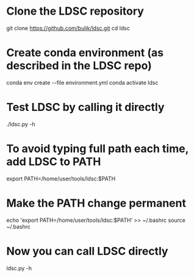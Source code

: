# Clone the LDSC repository
git clone https://github.com/bulik/ldsc.git
cd ldsc

# Create conda environment (as described in the LDSC repo)
conda env create --file environment.yml
conda activate ldsc

# Test LDSC by calling it directly
./ldsc.py -h

# To avoid typing full path each time, add LDSC to PATH
export PATH=/home/user/tools/ldsc:$PATH

# Make the PATH change permanent
echo 'export PATH=/home/user/tools/ldsc:$PATH' >> ~/.bashrc
source ~/.bashrc

# Now you can call LDSC directly
ldsc.py -h
